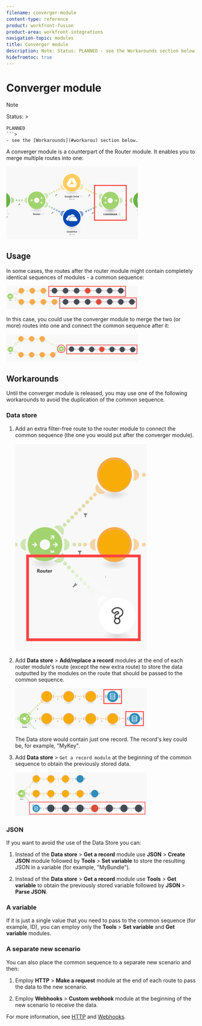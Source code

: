 ```yaml
---
filename: converger-module
content-type: reference
product: workfront-fusion
product-area: workfront-integrations
navigation-topic: modules
title: Converger module
description: Note: Status: PLANNED - see the Workarounds section below.
hidefromtoc: true
---
```


# Converger module

>[!NOTE]
>
>Status: >
>```>
>PLANNED
>```>
>- see the [Workarounds](#workarou) section below.

A converger module is a counterpart of the Router module. It enables you to merge multiple routes into one:

![](assets/converger-example-350x193.png) 

<!--
<MadCap:conditionalText data-mc-conditions="QuicksilverOrClassic.Draft mode">
later replace with a full scenario like in original Alloy article
</MadCap:conditionalText>
-->

## Usage

In some cases, the routes after the router module might contain completely identical sequences of modules - a common sequence:

![](assets/converger-common-sequence-350x63.png)

In this case, you could use the converger module to merge the two (or more) routes into one and connect the common sequence after it:

![](assets/converger-merge-routes-350x74.png)

## Workarounds

Until the converger module is released, you may use one of the following workarounds to avoid the duplication of the common sequence.

### Data store

1. Add an extra filter-free route to the router module to connect the common sequence (the one you would put after the converger module).

   ![](assets/converger-data-store-add-filter-free-route-350x549.png)

1. Add **Data store** > **Add/replace a record** modules at the end of each router module's route (except the new extra route) to store the data outputted by the modules on the route that should be passed to the common sequence.

   ![](assets/converger-data-store-addreplacearecord-350x110.png)

   The Data store would contain just one record. The record's key could be, for example, "MyKey".

1. Add **Data store** > ```Get a record module``` at the beginning of the common sequence to obtain the previously stored data.

   ![](assets/converger-data-store-getarecordmodule-350x116.png)

### JSON

If you want to avoid the use of the Data Store you can:

1. Instead of the **Data store** > **Get a record** module use **JSON** > **Create JSON** module followed by **Tools** > **Set variable** to store the resulting JSON in a variable (for example, "MyBundle").

1. Instead of the **Data store** > **Get a record** module use **Tools** > **Get variable** to obtain the previously stored variable followed by **JSON** > **Parse JSON**.

### A variable

If it is just a single value that you need to pass to the common sequence (for example, ID), you can employ only the **Tools** > **Set variable** and **Get variable** modules.

### A separate new scenario

You can also place the common sequence to a separate new scenario and then:

1. Employ **HTTP** > **Make a request** module at the end of each route to pass the data to the new scenario.

1. Employ **Webhooks** > **Custom webhook** module at the beginning of the new scenario to receive the data.

For more information, see [HTTP](http-modules.md) and [Webhooks](../../workfront-fusion/apps-and-their-modules/webhooks-updated.md).
